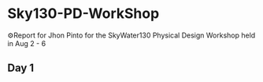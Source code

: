 # Sky130-PD-WorkShop


<aside>
⚙️Report for Jhon Pinto for the SkyWater130 Physical Design Workshop held in Aug 2 - 6

</aside>

## Day 1
